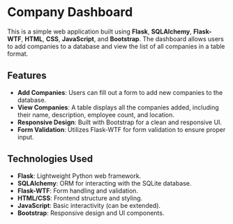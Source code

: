 # Company Dashboard

This is a simple web application built using **Flask**, **SQLAlchemy**, **Flask-WTF**, **HTML**, **CSS**, **JavaScript**, and **Bootstrap**. The dashboard allows users to add companies to a database and view the list of all companies in a table format.

## Features

- **Add Companies**: Users can fill out a form to add new companies to the database.
- **View Companies**: A table displays all the companies added, including their name, description, employee count, and location.
- **Responsive Design**: Built with Bootstrap for a clean and responsive UI.
- **Form Validation**: Utilizes Flask-WTF for form validation to ensure proper input.

## Technologies Used

- **Flask**: Lightweight Python web framework.
- **SQLAlchemy**: ORM for interacting with the SQLite database.
- **Flask-WTF**: Form handling and validation.
- **HTML/CSS**: Frontend structure and styling.
- **JavaScript**: Basic interactivity (can be extended).
- **Bootstrap**: Responsive design and UI components.

